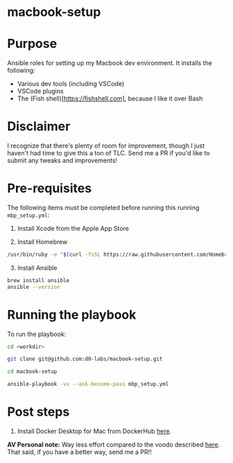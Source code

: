 # macbook-setup

# Purpose

Ansible roles for setting up my Macbook dev environment. It installs the following:

* Various dev tools (including VSCode)
* VSCode plugins
* The (Fish shell)[https://fishshell.com], because I like it over Bash

# Disclaimer

I recognize that there's plenty of room for improvement, though I just haven't had time to give this a ton of TLC. Send me a PR if you'd like to submit any tweaks and improvements!

# Pre-requisites

The following items must be completed before running this running `mbp_setup.yml`:

1. Install Xcode from the Apple App Store

2. Install Homebrew

```bash
/usr/bin/ruby -e "$(curl -fsSL https://raw.githubusercontent.com/Homebrew/install/master/install)"
```

3. Install Ansible

```bash
brew install ansible
ansible --version
```

# Running the playbook

To run the playbook:

```bash
cd <workdir>

git clone git@github.com:d0-labs/macbook-setup.git

cd macbook-setup

ansible-playbook -vv --ask-become-pass mbp_setup.yml
```

# Post steps

1. Install Docker Desktop for Mac from DockerHub [here](https://hub.docker.com/editions/community/docker-ce-desktop-mac).

**AV Personal note:** Way less effort compared to the voodo described [here](https://pilsniak.com/how-to-install-docker-on-mac-os-using-brew/). That said, if you have a better way, send me a PR!!
